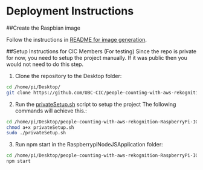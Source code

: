 # Deployment Instructions

##Create the Raspbian image 

Follow the instructions in [README for image generation](../linuxImageSetup/README.md).

##Setup Instructions for CIC Members (For testing)
Since the repo is private for now, you need to setup the project manually. 
If it was public then you would not need to do this step.

1. Clone the repository to the Desktop folder:

```bash
cd /home/pi/Desktop/
git clone https://github.com/UBC-CIC/people-counting-with-aws-rekognition-RaspberryPi-IOT.git
``` 
2. Run the [privateSetup.sh](../RaspberrypiNodeJSApplication/privateSetup.sh) script to setup the project
   The following commands will achieve this.:

```bash
cd /home/pi/Desktop/people-counting-with-aws-rekognition-RaspberryPi-IOT/RaspberrypiNodeJSApplication
chmod a+x privateSetup.sh 
sudo ./privateSetup.sh
``` 

3. Run npm start in the RaspberrypiNodeJSApplication folder:

```bash
cd /home/pi/Desktop/people-counting-with-aws-rekognition-RaspberryPi-IOT/RaspberrypiNodeJSApplication
npm start 
``` 
